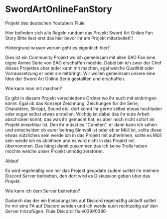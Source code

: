 # SwordArtOnlineFanStory
Projekt des deutschen Youtubers Fluie

Hier befinden sich alle Regeln rundum das Projekt Sword Art Online Fan Story
Bitte liest erst das hier bevor ihr am Projekt mitarbeitet!!!

Hintergrund wissen worum geht es eigentlich hier?

Dies ist ein Community Projekt wo ich gemeinsam mit allen SAO Fan eine eigne Anime Serie von SAO erschaffen möchte.
Dabei bin ich zwar der Chef dieses Projektes aber jeder kann mit machen, egal welche Quatlität oder Vorraussetzung
er oder sie mitbringt. Wir wollen gemeinsam unsere eine Idee der Sword Art Online Serie gestallten und erschaffen.

Wie kann man mit machen?

Es gibt in diesem Projekt verschiedene Ordner wo ihr euch mit einbringen könnt. Egal ob das Konzept Zeichnung, 
Zeichungen für die Serie, Charaktere, Skrippt, Sound etc. dort könnt ihr gerne selbst etwas hochladen oder sogar 
selbst etwas erstellen. Wichtig ist dabei das ihr eure Arbeit abschicken könnt, das was ihr gemacht hat, es aber 
noch nicht sofort im Projekt einsehbar ist. Den ihr müsst es "Comiten", er dann kann ich sehen und entscheiden 
ob eurer beitrag Sinnvoll ist oder ob er Müll ist, sollte diese etwas nützliches sein werde ich in das Projekt 
mit aufnehmen, sollte es Müll sein werde ich es ablehnen und es wird nicht in das Projekt mit übernommen.
Das hängt damit zusammen das ich keine Trolls haben möchte welche unser Projekt unnötig zerstören.

Ablauf

Es wird regelmäßig von mir das Projekt geupdate zudem solltet ihr meinem Discord Server beitretten, den dort 
wird es Diskussion geben über das Projekt.

Wie kann ich dem Server beitretten?

Dadurch das der ein Einladungslink auf Discord regelmäßig abläuft solltet ihr mir eine FA auf Discord senden 
und ich werde euch rechtzeitig auf den Server hinzufügen.
Fluie Discord: fluie039#0380

